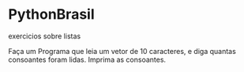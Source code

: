 # PythonBrasil
 exercicios sobre listas

Faça um Programa que leia um vetor de 10 caracteres, e diga quantas consoantes foram lidas. Imprima as consoantes.